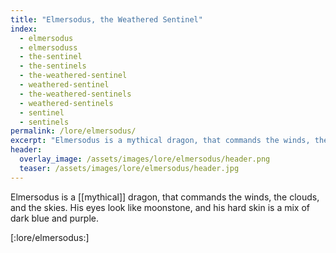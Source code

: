 ```yaml
---
title: "Elmersodus, the Weathered Sentinel"
index:
  - elmersodus
  - elmersoduss
  - the-sentinel
  - the-sentinels
  - the-weathered-sentinel
  - weathered-sentinel
  - the-weathered-sentinels
  - weathered-sentinels
  - sentinel
  - sentinels
permalink: /lore/elmersodus/
excerpt: "Elmersodus is a mythical dragon, that commands the winds, the clouds, and the skies. His eyes look like moonstone, and his hard skin is a mix of dark blue and purple."
header:
  overlay_image: /assets/images/lore/elmersodus/header.png
  teaser: /assets/images/lore/elmersodus/header.jpg
---
```


Elmersodus is a [[mythical]] dragon, that commands the winds, the clouds, and the skies. His eyes look like moonstone, and his hard skin is a mix of dark blue and purple.

[:lore/elmersodus:]
